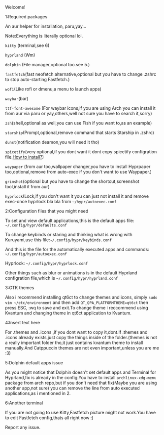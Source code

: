 Welcome!

1:Required packages 

An aur helper for installation, paru,yay...

Note:Everything is literally optional lol.

```kitty``` (terminal,see 6)

```hyprland``` (Wm)

```dolphin``` (File manager,optional too.see 5.)

```fastfetch```(fast neofetch alternative,optional but you have to change .zshrc to stop auto-starting Fastfetch.)

```wofi```(Like rofi or dmenu,a menu to launch apps)

```waybar```(bar)

```ttf-font-awesome``` (For waybar icons,if you are using Arch you can install it from aur via paru or yay,others,well not sure you have to search it,sorry)

```zsh```(shell,optional as well,you can use Fish if you want to,as an example)

```starship```(Prompt,optional,remove command that starts Starship in .zshrc)

```dunst```(notification deamon,you will need it tho)

```spicetify```(very optional,if you dont want it dont copy spicetify configration file.[How to install?](https://spicetify.app/docs/advanced-usage/installation/))

```waypaper``` (from aur too,wallpaper changer,you have to install Hyprpaper too,optional,remove from auto-exec if you don't want to use Waypaper.)

```grimshot```(optional but you have to change the shortcut,screenshot tool,install it from aur)

```hyprlock```(Lock,if you don't want it you can just not install it and remove exec-once hyprlock bla bla from ```~/hypr/autoexec.conf``` 




2:Configuration files that you might need

To set and view default applications,this is the default apps file: ```~/.config/hypr/defaults.conf```

To change keybinds or staring and thinking what is wrong with Kuruyami,use this file:```~/.config/hypr/keybinds.conf```

And this is the file for the automatically executed apps and commands: ```~/.config/hypr/autoexec.conf```                                                                 

Hyprlock: ```~/.config/hypr/hyprlock.conf```                                                                                                                              

Other things such as blur or animations is in the default Hyprland configration file,which is ```~/.config/hypr/hyprland.conf```



3:GTK themes

Also i recommend installing qt6ct to change themes and icons, simply ```sudo vim ~/etc/environment``` and then add ```QT_QPA_PLATFORMTHEME=qt6ct``` then press ESC, :wq to save and exit.To change theme i reccommend using Kvantum and changing theme in qt6ct application to Kvantum. 




4:Insert text here

For .themes and .icons ,if you dont want to copy it,dont.If .themes and .icons already exists,just copy the things inside of the folder.(themes is not a really important folder tho,it just contains kvantum theme to install manually.And Catppuccin themes are not even important,unless you are me :3)


5:Dolphin default apps issue 

As you might notice that Dolphin doesn't set default apps and Terminal for Hyprland,fix is already in the config.You have to install ```archlinux-xdg-menu``` package 
from arch repo,but if you don't need that fix(Maybe you are using another app,not sure) you can remove the line from auto executed applications,as i mentioned in 2.



6:Another terminal

If you are not going to use Kitty,Fastfetch picture might not work.You have to edit Fastfetch config,thats all right now :)


Report any issue.
